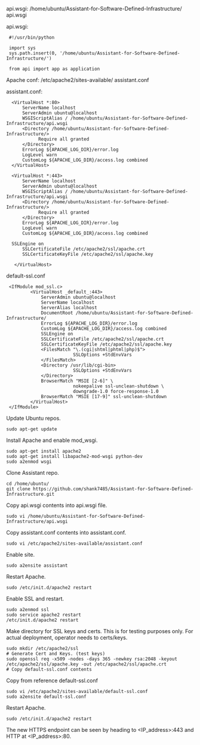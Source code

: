 api.wsgi:
/home/ubuntu/Assistant-for-Software-Defined-Infrastructure/
   api.wsgi
   
   api.wsgi:
   ```
    #!/usr/bin/python

    import sys
    sys.path.insert(0, '/home/ubuntu/Assistant-for-Software-Defined-Infrastructure/')

    from api import app as application
   ```

Apache conf:
/etc/apache2/sites-available/
  assistant.conf
  
  assistant.conf:
  ```
    <VirtualHost *:80>
	    ServerName localhost
	    ServerAdmin ubuntu@localhost
	    WSGIScriptAlias / /home/ubuntu/Assistant-for-Software-Defined-Infrastructure/api.wsgi
	    <Directory /home/ubuntu/Assistant-for-Software-Defined-Infrastructure/>
		      Require all granted
	    </Directory>
	    ErrorLog ${APACHE_LOG_DIR}/error.log
	    LogLevel warn
	    CustomLog ${APACHE_LOG_DIR}/access.log combined
    </VirtualHost>
    
    <VirtualHost *:443>
        ServerName localhost
        ServerAdmin ubuntu@localhost
        WSGIScriptAlias / /home/ubuntu/Assistant-for-Software-Defined-Infrastructure/api.wsgi
        <Directory /home/ubuntu/Assistant-for-Software-Defined-Infrastructure/>
		      Require all granted
        </Directory>
        ErrorLog ${APACHE_LOG_DIR}/error.log
        LogLevel warn
        CustomLog ${APACHE_LOG_DIR}/access.log combined

	SSLEngine on
        SSLCertificateFile /etc/apache2/ssl/apache.crt
        SSLCertificateKeyFile /etc/apache2/ssl/apache.key

     </VirtualHost>
   ```
   
   default-ssl.conf
   ```
   	<IfModule mod_ssl.c>
    		<VirtualHost _default_:443>
        		ServerAdmin ubuntu@localhost
        		ServerName localhost
       			ServerAlias localhost
        		DocumentRoot /home/ubuntu/Assistant-for-Software-Defined-Infrastructure/
        		ErrorLog ${APACHE_LOG_DIR}/error.log
        		CustomLog ${APACHE_LOG_DIR}/access.log combined
        		SSLEngine on
        		SSLCertificateFile /etc/apache2/ssl/apache.crt
        		SSLCertificateKeyFile /etc/apache2/ssl/apache.key
        		<FilesMatch "\.(cgi|shtml|phtml|php)$">
                        	SSLOptions +StdEnvVars
        		</FilesMatch>
        		<Directory /usr/lib/cgi-bin>
                        	SSLOptions +StdEnvVars
        		</Directory>
        		BrowserMatch "MSIE [2-6]" \
                        	nokeepalive ssl-unclean-shutdown \
                        	downgrade-1.0 force-response-1.0
        		BrowserMatch "MSIE [17-9]" ssl-unclean-shutdown
     		</VirtualHost>
    </IfModule>
```

Update Ubuntu repos.
```
sudo apt-get update
```

Install Apache and enable mod_wsgi.
```
sudo apt-get install apache2
sudo apt-get install libapache2-mod-wsgi python-dev
sudo a2enmod wsgi
```

Clone Assistant repo.
```
cd /home/ubuntu/
git clone https://github.com/shank7485/Assistant-for-Software-Defined-Infrastructure.git
```

Copy api.wsgi contents into api.wsgi file.
```
sudo vi /home/ubuntu/Assistant-for-Software-Defined-Infrastructure/api.wsgi
```

Copy assistant.conf contents into assistant.conf.
```
sudo vi /etc/apache2/sites-available/assistant.conf
```

Enable site.
```
sudo a2ensite assistant
```

Restart Apache.
```
sudo /etc/init.d/apache2 restart
```

Enable SSL and restart.
```
sudo a2enmod ssl
sudo service apache2 restart
/etc/init.d/apache2 restart
```
Make directory for SSL keys and certs. 
This is for testing purposes only. For actual deployment, operator needs to certs/keys.
```
sudo mkdir /etc/apache2/ssl
# Generate Cert and Keys. (test keys)
sudo openssl req -x509 -nodes -days 365 -newkey rsa:2048 -keyout /etc/apache2/ssl/apache.key -out /etc/apache2/ssl/apache.crt
# Copy default-ssl.conf contents
```

Copy from reference default-ssl.conf
```
sudo vi /etc/apache2/sites-available/default-ssl.conf
sudo a2ensite default-ssl.conf
```

Restart Apache.
```
sudo /etc/init.d/apache2 restart
```

The new HTTPS endpoint can be seen by heading to <IP_address>:443 and HTTP at <IP_address>:80.
